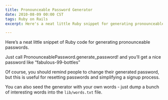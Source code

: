 ```yaml
---
title: Pronounceable Password Generator
date: 2010-08-09 00:00 CST
tags: Ruby on Rails
excerpt: Here's a neat little Ruby snippet for generating pronounceable passwords.

---
```


Here’s a neat little snippet of Ruby code for generating pronounceable passwords.

<script src="https://gist.github.com/crispinheneise/1cb61d1bd1e596f7a4182b169a059f35.js"></script>

Just call PronounceablePassword.generate_password! and you’ll get a nice password like “fabulous-99-bottles”

Of course, you should remind people to change their generated password, but this is useful for resetting passwords and simplifying a signup process.

You can also seed the generator with your own words - just dump a bunch of interesting words into the `lib/words.txt` file.
